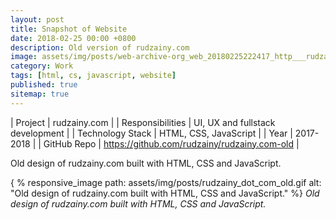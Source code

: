 ```yaml
---
layout: post
title: Snapshot of Website
date: 2018-02-25 00:00 +0800
description: Old version of rudzainy.com
image: assets/img/posts/web-archive-org_web_20180225222417_http___rudzainy.com_.png
category: Work
tags: [html, cs, javascript, website]
published: true
sitemap: true
---
```


| Project | rudzainy.com |
| Responsibilities | UI, UX and fullstack development |
| Technology Stack | HTML, CSS, JavaScript |
| Year | 2017-2018 |
| GitHub Repo | https://github.com/rudzainy/rudzainy.com-old |

Old design of rudzainy.com built with HTML, CSS and JavaScript.

{ % responsive_image path: assets/img/posts/rudzainy_dot_com_old.gif alt: "Old design of rudzainy.com built with HTML, CSS and JavaScript." %}
*Old design of rudzainy.com built with HTML, CSS and JavaScript.*
